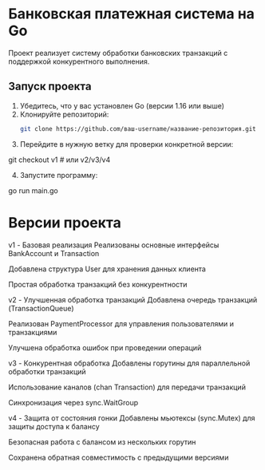 # Банковская платежная система на Go

Проект реализует систему обработки банковских транзакций с поддержкой конкурентного выполнения.

## Запуск проекта

1. Убедитесь, что у вас установлен Go (версии 1.16 или выше)
2. Клонируйте репозиторий:
   ```bash
   git clone https://github.com/ваш-username/название-репозитория.git
3. Перейдите в нужную ветку для проверки конкретной версии:

git checkout v1  # или v2/v3/v4

4. Запустите программу:

go run main.go

# Версии проекта
v1 - Базовая реализация
Реализованы основные интерфейсы BankAccount и Transaction

Добавлена структура User для хранения данных клиента

Простая обработка транзакций без конкурентности

v2 - Улучшенная обработка транзакций
Добавлена очередь транзакций (TransactionQueue)

Реализован PaymentProcessor для управления пользователями и транзакциями

Улучшена обработка ошибок при проведении операций

v3 - Конкурентная обработка
Добавлены горутины для параллельной обработки транзакций

Использование каналов (chan Transaction) для передачи транзакций

Синхронизация через sync.WaitGroup

v4 - Защита от состояния гонки
Добавлены мьютексы (sync.Mutex) для защиты доступа к балансу

Безопасная работа с балансом из нескольких горутин

Сохранена обратная совместимость с предыдущими версиями
